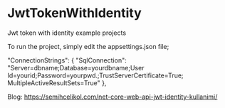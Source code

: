 # JwtTokenWithIdentity
Jwt token with identity example projects

To run the project, simply edit the appsettings.json file;

 "ConnectionStrings": {
   "SqlConnection": "Server=dbname;Database=yourdbname;User Id=yourid;Password=yourpwd.;TrustServerCertificate=True; MultipleActiveResultSets=True"
 },

Blog: https://semihcelikol.com/net-core-web-api-jwt-identity-kullanimi/
